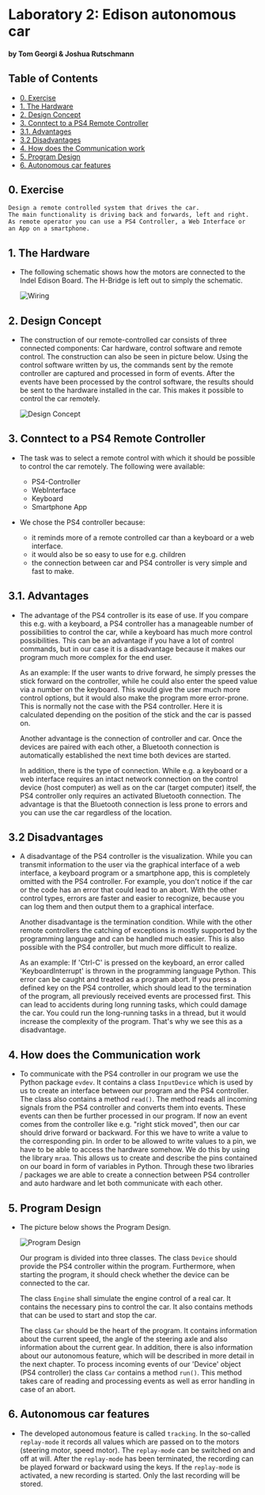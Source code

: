 # Laboratory 2: Edison autonomous car
#### by Tom Georgi & Joshua Rutschmann

## Table of Contents

  - [0. Exercise](#0-exercise)
  - [1. The Hardware](#1-the-hardware)
  - [2. Design Concept](#2-design-concept)
  - [3. Conntect to a PS4 Remote Controller](#3-conntect-to-a-ps4-remote-controller)
  - [3.1. Advantages](#31-advantages)
  - [3.2 Disadvantages](#32-disadvantages)
  - [4. How does the Communication work](#4-how-does-the-communication-work)
  - [5. Program Design](#5-program-design)
  - [6. Autonomous car features](#6-autonomous-car-features)


## 0. Exercise

    Design a remote controlled system that drives the car. 
    The main functionality is driving back and forwards, left and right.
    As remote operator you can use a PS4 Controller, a Web Interface or 
    an App on a smartphone.


## 1. The Hardware

-
    The following schematic shows how the motors are connected to the Indel Edison Board. The H-Bridge is left out to simply the schematic.
    
    ![Wiring](schematic.png)

## 2. Design Concept

-
    The construction of our remote-controlled car consists of three connected components: Car hardware, control software and remote control. The construction can also be seen in picture below. Using the control software written by us, the commands sent by the remote controller are captured and processed in form of events.
    After the events have been processed by the control software, the results should be sent to the hardware installed in the car.
    This makes it possible to control the car remotely.

    ![Design Concept](Design_Concept.png)

## 3. Conntect to a PS4 Remote Controller

-
    The task was to select a remote control with which it should be possible to control the car remotely. The following were available:
    - PS4-Controller
    - WebInterface
    - Keyboard
    - Smartphone App
  
- 
    We chose the PS4 controller because:
    - it reminds more of a remote controlled car than a keyboard or a web interface.
    - it would also be so easy to use for e.g. children
    - the connection between car and PS4 controller is very simple and fast to make.

## 3.1. Advantages

-
    The advantage of the PS4 controller is its ease of use. 
    If you compare this e.g. with a keyboard, a PS4 controller has a manageable number of possibilities to control the car, while a keyboard has much more control possibilities. This can be an advantage if you have a lot of control commands, but in our case it is a disadvantage because it makes our program much more complex for the end user. 
    
    As an example: If the user wants to drive forward, he simply presses the stick forward on the controller, while he could also enter the speed value via a number on the keyboard. This would give the user much more control options, but it would also make the program more error-prone. This is normally not the case with the PS4 controller. Here it is calculated depending on the position of the stick and the car is passed on. 
    
    Another advantage is the connection of controller and car. Once the devices are paired with each other, a Bluetooth connection is automatically established the next time both devices are started.

    In addition, there is the type of connection. While e.g. a keyboard or a web interface requires an intact network connection on the control device (host computer) as well as on the car (target computer) itself, the PS4 controller only requires an activated Bluetooth connection. The advantage is that the Bluetooth connection is less prone to errors and you can use the car regardless of the location.

## 3.2 Disadvantages

-
    A disadvantage of the PS4 controller is the visualization. While you can transmit information to the user via the graphical interface of a web interface, a keyboard program or a smartphone app, this is completely omitted with the PS4 controller. For example, you don't notice if the car or the code has an error that could lead to an abort. With the other control types, errors are faster and easier to recognize, because you can log them and then output them to a graphical interface. 

    Another disadvantage is the termination condition. While with the other remote controllers the catching of exceptions is mostly supported by the programming language and can be handled much easier. This is also possible with the PS4 controller, but much more difficult to realize.

    As an example: If 'Ctrl-C' is pressed on the keyboard, an error called 'KeyboardInterrupt' is thrown in the programming language Python. This error can be caught and treated as a program abort. If you press a defined key on the PS4 controller, which should lead to the termination of the program, all previously received events are processed first. This can lead to accidents during long running tasks, which could damage the car. You could run the long-running tasks in a thread, but it would increase the complexity of the program. That's why we see this as a disadvantage.

## 4. How does the Communication work

-
    To communicate with the PS4 controller in our program we use the Python package `evdev`. It contains a class `InputDevice` which is used by us to create an interface between our program and the PS4 controller. The class also contains a method `read()`. The method reads all incoming signals from the PS4 controller and converts them into events. These events can then be further processed in our program. If now an event comes from the controller like e.g. "right stick moved", then our car should drive forward or backward. For this we have to write a value to the corresponding pin. In order to be allowed to write values to a pin, we have to be able to access the hardware somehow. We do this by using the library `mraa`. This allows us to create and describe the pins contained on our board in form of variables in Python. Through these two libraries / packages we are able to create a connection between PS4 controller and auto hardware and let both communicate with each other.

## 5. Program Design

- 
    The picture below shows the Program Design.

    ![Program Design](Program_Design.png)

    Our program is divided into three classes.
    The class `Device` should provide the PS4 controller within the program. Furthermore, when starting the program, it should check whether the device can be connected to the car. 

    The class `Engine` shall simulate the engine control of a real car. It contains the necessary pins to control the car. It also contains methods that can be used to start and stop the car.

    The class `Car` should be the heart of the program. It contains information about the current speed, the angle of the steering axle and also information about the current gear. In addition, there is also information about our autonomous feature, which will be described in more detail in the next chapter. To process incoming events of our 'Device' object (PS4 controller) the class `Car` contains a method `run()`. This method takes care of reading and processing events as well as error handling in case of an abort.

## 6. Autonomous car features

-
    The developed autonomous feature is called `tracking`.
    In the so-called `replay-mode` it records all values which are passed on to the motors (steering motor, speed motor). The `replay-mode` can be switched on and off at will. After the `replay-mode` has been terminated, the recording can be played forward or backward using the keys. If the `replay-mode` is activated, a new recording is started. Only the last recording will be stored. 
